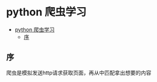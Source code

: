 <!--
author: jimmy
head:
date: 2017-12-01
title: python 爬虫学习
tags: python
images: http://pingodata.qiniudn.com/cube2.jpg
category: python
status: publish
summary: python 爬虫学习
-->

# python 爬虫学习

<!-- @import "[TOC]" {cmd="toc" depthFrom=1 depthTo=6 orderedList=0} -->
<!-- code_chunk_output -->

* [python 爬虫学习](#python-爬虫学习)
	* [序](#序)

<!-- /code_chunk_output -->
## 序
爬虫是模拟发送http请求获取页面，再从中匹配拿出想要的内容
